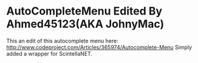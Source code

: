 # AutoCompleteMenu Edited By Ahmed45123(AKA JohnyMac)
This an edit of this autocomplete menu here: http://www.codeproject.com/Articles/365974/Autocomplete-Menu
Simply added a wrapper for ScintellaNET.
